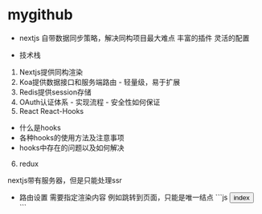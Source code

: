 # mygithub
 - nextjs
  自带数据同步策略，解决同构项目最大难点
  丰富的插件
  灵活的配置  

  - 技术栈
  1. Nextjs提供同构渲染
  2. Koa提供数据接口和服务端路由
    - 轻量级，易于扩展
  3. Redis提供session存储
  4. OAuth认证体系
    - 实现流程
    - 安全性如何保证
  5. React React-Hooks
   - 什么是hooks
   - 各种hooks的使用方法及注意事项
   - hooks中存在的问题以及如何解决
  6. redux

  nextjs带有服务器，但是只能处理ssr


  - 路由设置
    <Link></Link> 需要指定渲染内容
    例如跳转到页面，只能是唯一结点
    ```js
      <Link href="/a">
        <Button>index</Button>
      </Link>
    ```
